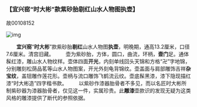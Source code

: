 ### 【宜兴窑“时大彬”款紫砂胎剔红山水人物图执壶】

故00108152 

![img](https://img.dpm.org.cn/Uploads/Picture/dc/21485[1024].jpg)

　　**宜兴窑**“**时大彬**”款紫砂胎**剔红**山水人物图**执壶**，明晚期，通高13.2厘米，口径7.6厘米。清宫旧藏。
　　壶为紫砂胎，方体，圆口，曲流，环柄，**壸门**足。通体髹红漆，雕山水人物纹样。壶体四面**开光**，内刻单线回头天锦和方格“卍”字地锦，分别雕刻松荫品茗等山水人物图案，开光外刻龟背锦纹。壶盖面与肩部雕饰吉祥**杂宝纹**，盖钮雕作莲花形。壶柄与流口雕饰飞鹤流云纹。壶底髹黑漆，漆下隐现描红漆“时大彬造”四字楷书款。
　　以紫砂作漆器胎骨者不多见，而以名匠时大彬所制紫砂器为漆器胎骨者，仅见这一件，实属珍贵。此**雕漆**壶款识的发现无疑为这类风格的雕漆提供了断代的参照依据。